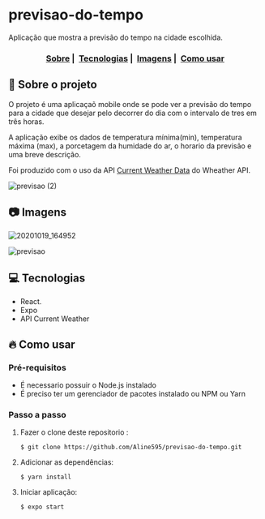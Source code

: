 # previsao-do-tempo
Aplicação que mostra a previsão do tempo na cidade escolhida.

<h3 align="center">
  <a href="#dog-sobre-o-projeto">Sobre</a>&nbsp;|&nbsp;
  <a href="#computer-tecnologias">Tecnologias</a>&nbsp;|&nbsp;
  <a href="#camera-imagens">Imagens</a>&nbsp;|&nbsp;
  <a href="#fire-como-usar">Como usar</a>&nbsp;
</h3>


## :dog: Sobre o projeto
O projeto é uma aplicaçaõ mobile onde se pode ver a previsão do tempo para a cidade que desejar pelo decorrer do dia com o intervalo de tres em três horas.    

A aplicação  exibe os dados de temperatura mínima(min), temperatura máxima (max), a porcetagem da humidade do ar, o horario da previsão e uma breve descrição.  

Foi produzido com o uso da API [Current Weather Data](https://openweathermap.org/current) do Wheather API.  

![previsao (2)](https://user-images.githubusercontent.com/56769013/96506081-66a74a80-122d-11eb-828b-018c98b40347.jpeg)


## :camera: Imagens

![20201019_164952](https://user-images.githubusercontent.com/56769013/96508695-6741e000-1231-11eb-8377-0c260757c978.gif)

![previsao](https://user-images.githubusercontent.com/56769013/96506399-f0571800-122d-11eb-9bdb-a6e55c422fb2.jpeg)


  
## :computer: Tecnologias

- React. 
- Expo
- API Current Weather

## :fire: Como usar

### Pré-requisitos
  - É necessario possuir o Node.js instalado
  - É preciso ter um gerenciador de pacotes instalado ou NPM ou Yarn
 
### Passo a passo

1. Fazer o clone deste repositorio :
   ````
   $ git clone https://github.com/Aline595/previsao-do-tempo.git
   ````

2. Adicionar as dependências:
   ````
   $ yarn install
   ````

3. Iniciar aplicação:
   
    ````
    $ expo start
    ````
